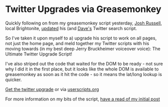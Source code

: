 # Twitter Upgrades via Greasemonkey

Quickly following on from my greasemonkey script yesterday, [Josh Russell](http://www.joshrussell.com), local Brightonite, [updated](http://www.joshrussell.com/2008/07/18/we-added-search-to-twitter/) his (and [Dave's](http://builtbydave.co.uk/) Twitter search script.

So I've taken it upon myself to a) upgrade his script to work on all pages, not just the home page, and meld together my Twitter scripts with his moving towards (in my best deep Jerry Bruckheimer voiceover voice): The Ultimate Twitter Upgrade Script!

<!--more-->

I've also striped out the code that waited for the DOM to be ready - not sure why I did it in the first place, but it looks like the whole DOM is available to greasemonkey as soon as it hit the code - so it means the lat/long lookup is quicker.

[Get the twitter upgrade](http://remysharp.com/downloads/tweet_upgrade.user.js) or via [userscripts.org](http://userscripts.org/scripts/show/34004)

For more information on my bits of the script, [have a read of my initial post](http://remysharp.com/2008/09/17/tweet-offline-better-locations/)